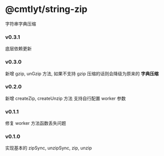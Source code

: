 # @cmtlyt/string-zip

字符串字典压缩

### v0.3.1
底层依赖更新

### v0.3.0

新增 gzip, unGzip 方法, 如果不支持 gzip 压缩的话则会降级为原来的 **字典压缩**

### v0.2.0

新增 createZip, createUnzip 方法
支持自行配置 worker 参数

### v0.1.1

修复 worker 方法函数丢失问题

### v0.1.0

实现基本的 zipSync, unzipSync, zip, unzip
